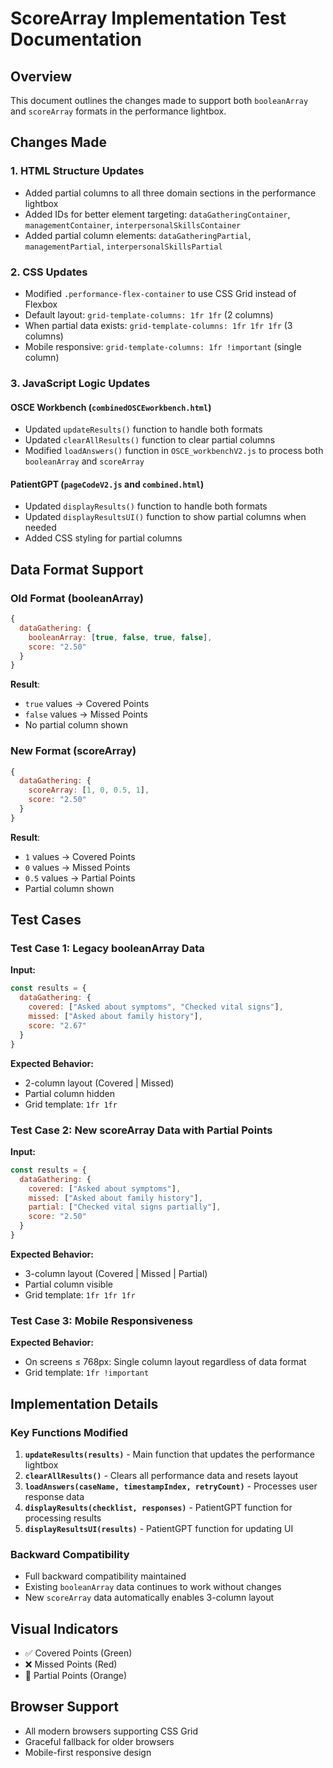 # ScoreArray Implementation Test Documentation

## Overview
This document outlines the changes made to support both `booleanArray` and `scoreArray` formats in the performance lightbox.

## Changes Made

### 1. HTML Structure Updates
- Added partial columns to all three domain sections in the performance lightbox
- Added IDs for better element targeting: `dataGatheringContainer`, `managementContainer`, `interpersonalSkillsContainer`
- Added partial column elements: `dataGatheringPartial`, `managementPartial`, `interpersonalSkillsPartial`

### 2. CSS Updates
- Modified `.performance-flex-container` to use CSS Grid instead of Flexbox
- Default layout: `grid-template-columns: 1fr 1fr` (2 columns)
- When partial data exists: `grid-template-columns: 1fr 1fr 1fr` (3 columns)
- Mobile responsive: `grid-template-columns: 1fr !important` (single column)

### 3. JavaScript Logic Updates

#### OSCE Workbench (`combinedOSCEworkbench.html`)
- Updated `updateResults()` function to handle both formats
- Updated `clearAllResults()` function to clear partial columns
- Modified `loadAnswers()` function in `OSCE_workbenchV2.js` to process both `booleanArray` and `scoreArray`

#### PatientGPT (`pageCodeV2.js` and `combined.html`)
- Updated `displayResults()` function to handle both formats
- Updated `displayResultsUI()` function to show partial columns when needed
- Added CSS styling for partial columns

## Data Format Support

### Old Format (booleanArray)
```javascript
{
  dataGathering: {
    booleanArray: [true, false, true, false],
    score: "2.50"
  }
}
```
**Result**: 
- `true` values → Covered Points
- `false` values → Missed Points
- No partial column shown

### New Format (scoreArray)
```javascript
{
  dataGathering: {
    scoreArray: [1, 0, 0.5, 1],
    score: "2.50"
  }
}
```
**Result**:
- `1` values → Covered Points
- `0` values → Missed Points  
- `0.5` values → Partial Points
- Partial column shown

## Test Cases

### Test Case 1: Legacy booleanArray Data
**Input:**
```javascript
const results = {
  dataGathering: {
    covered: ["Asked about symptoms", "Checked vital signs"],
    missed: ["Asked about family history"],
    score: "2.67"
  }
}
```
**Expected Behavior:**
- 2-column layout (Covered | Missed)
- Partial column hidden
- Grid template: `1fr 1fr`

### Test Case 2: New scoreArray Data with Partial Points
**Input:**
```javascript
const results = {
  dataGathering: {
    covered: ["Asked about symptoms"],
    missed: ["Asked about family history"],
    partial: ["Checked vital signs partially"],
    score: "2.50"
  }
}
```
**Expected Behavior:**
- 3-column layout (Covered | Missed | Partial)
- Partial column visible
- Grid template: `1fr 1fr 1fr`

### Test Case 3: Mobile Responsiveness
**Expected Behavior:**
- On screens ≤ 768px: Single column layout regardless of data format
- Grid template: `1fr !important`

## Implementation Details

### Key Functions Modified

1. **`updateResults(results)`** - Main function that updates the performance lightbox
2. **`clearAllResults()`** - Clears all performance data and resets layout
3. **`loadAnswers(caseName, timestampIndex, retryCount)`** - Processes user response data
4. **`displayResults(checklist, responses)`** - PatientGPT function for processing results
5. **`displayResultsUI(results)`** - PatientGPT function for updating UI

### Backward Compatibility
- Full backward compatibility maintained
- Existing `booleanArray` data continues to work without changes
- New `scoreArray` data automatically enables 3-column layout

## Visual Indicators
- ✅ Covered Points (Green)
- ❌ Missed Points (Red)  
- 🔶 Partial Points (Orange)

## Browser Support
- All modern browsers supporting CSS Grid
- Graceful fallback for older browsers
- Mobile-first responsive design 